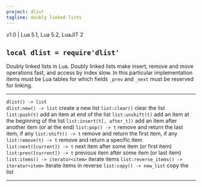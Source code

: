 ```yaml
---
project: dlist
tagline: doubly linked lists
---
```


v1.0 | Lua 5.1, Lua 5.2, LuaJIT 2

## `local dlist = require'dlist'`

Doubly linked lists in Lua. Doubly linked lists make insert, remove and move operations fast,
and access by index slow. In this particular implementation items must be Lua tables for which
fields `_prev` and `_next` must be reserved for linking.

---------------------------------------------- ----------------------------------------------
`dlist() -> list`<br> `dlist:new() -> list`    create a new list
`list:clear()`                                 clear the list
`list:push(t)`                                 add an item at end of the list
`list:unshift(t)`                              add an item at the beginning of the list
`list:insert(t[, after_t])`                    add an item after another item (or at the end)
`list:pop() -> t`                              remove and return the last item, if any
`list:shift() -> t`                            remove and return the first item, if any
`list:remove(t) -> t`                          remove and return a specific item
`list:next([current]) -> t`                    next item after some item (or first item)
`list:prev([current]) -> t`                    previous item after some item (or last item)
`list:items() -> iterator<item>`               iterate items
`list:reverse_items() -> iterator<item>`       iterate items in reverse
`list:copy() -> new_list`                      copy the list
---------------------------------------------- ----------------------------------------------
